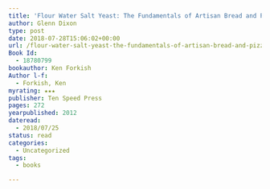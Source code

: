 ```yaml
---
title: 'Flour Water Salt Yeast: The Fundamentals of Artisan Bread and Pizza'
author: Glenn Dixon
type: post
date: 2018-07-28T15:06:02+00:00
url: /flour-water-salt-yeast-the-fundamentals-of-artisan-bread-and-pizza/
Book Id:
  - 18780799
bookauthor: Ken Forkish
Author l-f:
  - Forkish, Ken
myrating: ★★★
publisher: Ten Speed Press
pages: 272
yearpublished: 2012
dateread:
  - 2018/07/25
status: read
categories:
  - Uncategorized
tags:
  - books

---
```

